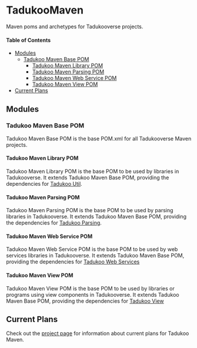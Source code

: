 # TadukooMaven
Maven poms and archetypes for Tadukooverse projects.

#### Table of Contents
* [Modules](#modules)
    * [Tadukoo Maven Base POM](#tadukoo-maven-base-pom)
      * [Tadukoo Maven Library POM](#tadukoo-maven-library-pom)
      * [Tadukoo Maven Parsing POM](#tadukoo-maven-parsing-pom)
      * [Tadukoo Maven Web Service POM](#tadukoo-maven-web-service-pom)
      * [Tadukoo Maven View POM](#tadukoo-maven-view-pom)
* [Current Plans](#current-plans)

## Modules
### Tadukoo Maven Base POM
Tadukoo Maven Base POM is the base POM.xml for all Tadukooverse Maven projects.

#### Tadukoo Maven Library POM
Tadukoo Maven Library POM is the base POM to be used by libraries in Tadukooverse.
It extends Tadukoo Maven Base POM, providing the dependencies for 
[Tadukoo Util](https://tadukooverse.github.io/projects/TadukooUtil.html).

#### Tadukoo Maven Parsing POM
Tadukoo Maven Parsing POM is the base POM to be used by parsing libraries in 
Tadukooverse. It extends Tadukoo Maven Base POM, providing the dependencies 
for 
[Tadukoo Parsing](https://tadukooverse.github.io/projects/TadukooParsing.html).

#### Tadukoo Maven Web Service POM
Tadukoo Maven Web Service POM is the base POM to be used by web services 
libraries in Tadukooverse. It extends Tadukoo Maven Base POM, providing the 
dependencies for 
[Tadukoo Web Services](https://tadukooverse.github.io/projects/TadukooWebServices.html)

#### Tadukoo Maven View POM
Tadukoo Maven View POM is the base POM to be used by libraries or programs using 
view components in Tadukooverse. It extends Tadukoo Maven Base POM, providing 
the dependencies for 
[Tadukoo View](https://tadukooverse.github.io/projects/TadukooView.html)

## Current Plans
Check out the [project page](https://tadukooverse.github.io/projects/TadukooMaven.html) 
for information about current plans for Tadukoo Maven.
